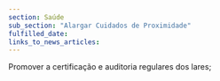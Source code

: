 ```yaml
---
section: Saúde
sub_section: "Alargar Cuidados de Proximidade"
fulfilled_date:
links_to_news_articles:
---
```


Promover a certificação e auditoria regulares dos lares;